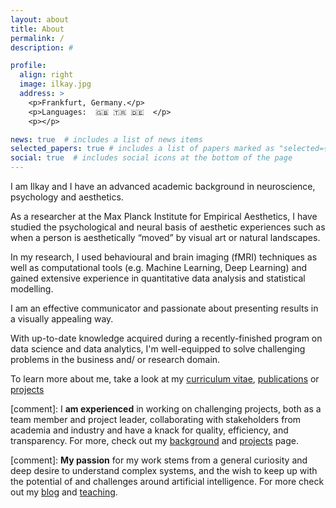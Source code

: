 ```yaml
---
layout: about
title: About
permalink: /
description: #

profile:
  align: right
  image: ilkay.jpg
  address: >
    <p>Frankfurt, Germany.</p>
    <p>Languages:  🇬🇧 🇹🇷 🇩🇪  </p>
    <p></p>

news: true  # includes a list of news items
selected_papers: true # includes a list of papers marked as "selected={true}"
social: true  # includes social icons at the bottom of the page
---
```

I am Ilkay and I have an advanced academic background in neuroscience, psychology and aesthetics.

As a researcher at the Max Planck Institute for Empirical Aesthetics, I have studied the psychological and neural basis of aesthetic experiences such as when a person is aesthetically “moved” by visual art or natural landscapes.

In my research, I used behavioural and brain imaging (fMRI) techniques as well as computational tools (e.g. Machine Learning, Deep Learning) and gained extensive experience in quantitative data analysis and statistical modelling.

I am an effective communicator and passionate about presenting results in a visually appealing way.

With up-to-date knowledge acquired during a recently-finished program on data science and data analytics, I'm well-equipped to solve challenging problems in the business and/ or research domain.

To learn more about me, take a look at my <a href="/assets/pdf/CV_Isik.pdf">curriculum vitae</a>, <a href="/publications">publications</a> or <a href="/projects">projects</a>

[comment]:  I **am experienced** in working on challenging projects, both as a team member and project leader, collaborating with stakeholders from academia and industry and have a knack for quality, efficiency, and transparency. For more, check out my <a href="/background">background</a> and <a href="/projects">projects</a> page.

[comment]:  **My passion** for my work stems from a general curiosity and deep desire to understand complex systems, and the wish to keep up with the potential of and challenges around artificial intelligence. For more check out my <a href="/blog">blog</a> and <a href="/teaching">teaching</a>.
